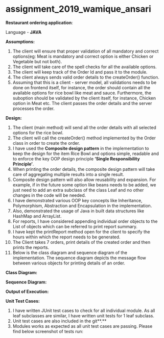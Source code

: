 # assignment_2019_wamique_ansari

**Restaurant ordering application**:

Language - **JAVA**

**Assumptions:**

1. The client will ensure that proper validation of all mandatory and correct options(eg: Meat is mandatory and correct option is either Chicken or Vegetable but not both).
2. The client will take care of the spell checks for all the available options.
3. The client will keep track of the Order Id and pass it to the module.
4. The client always sends valid order details to the createOrder() function.
5. Assuming that this is a client - server model, all validations needs to be done on frontend itself, for instance, the order should contain all the available options for rice bowl like meat and sauce. Furthermore, the suboption should be validated by the client itself, for instance, Chicken option in Meat etc. The client passes the order details and the server processes the order.



**Design:**

1. The client (main method) will send all the order details with all selected options for the rice bowl.
2. The client will call the createOrder() method implemented by the Order class in order to create the order.
3. I have used the **Composite design pattern** in the implementation to keep the design for the item Rice Bowl and options simple, readable and to enforce the key OOP design principle **‘Single Responsibility Principle’**.
4. When printing the order details, the composite design pattern will take care of aggregating multiple results into a single result.
5. Composite design pattern will also allow reusability and expansion. For example, if in the future some option like beans needs to be added, we just need to add an extra subclass of the class Leaf and no other changes in the code will be needed.
6. I have demonstrated various OOP key concepts like Inheritance, Polymorphism, Abstraction and Encapsulation in the implementation. 
7. Also, demonstrated the usage of Java in built data structures like HashMap and ArrayList.
8. For reports, I have considered appending individual order objects to the List of objects which can be referred to print report summary.
9. I have kept the printReport method open for the client to specify the hours within which the report needs to be generated.
10. The Client takes 7 orders, print details of the created order and then prints the reports.
11. Below is the class diagram and sequence diagram of the implementation. The sequence diagram depicts the message flow between various objects for printing details of an order.



**Class Diagram:**



**Sequence Diagram:**



**Output of Execution:**



**Unit Test Cases:**

1. I have written JUnit test cases to check for all individual module. As all leaf subclasses are similar, I have written unit tests for 1 leaf subclass.
2. Unit test cases are also included in the git**.**
3. Modules works as expected as all unit test cases are passing. Please find below screenshot of tests run:

